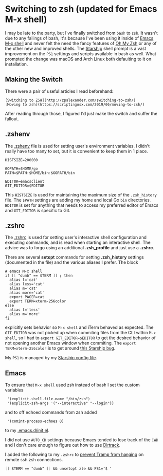 # Switching to zsh (updated for Emacs M-x shell)

I may be late to the party, but I've finally switched from ``bash`` to ``zsh``. It wasn't due to any failings of bash, it's because I've been using it inside of [Emacs M-x shell](/2019/11/03/emacsconf) and never felt the need the fancy features of [Oh My Zsh](https://ohmyz.sh/) or any of the other new and improved shells. The [Starship](https://starship.rs/) shell prompt is a vast improvement on the ``PS1`` settings and scripts available in bash as well. What prompted the change was macOS and Arch Linux both defaulting to it on installation.

## Making the Switch

There were a pair of useful articles I read beforehand:

    [Switching to ZSH](http://zpalexander.com/switching-to-zsh/)
    [Moving to zsh](https://scriptingosx.com/2019/06/moving-to-zsh/)

After reading through those, I figured I'd just make the switch and suffer the fallout.

## .zshenv

The [.zshenv](https://github.com/mattray/home-directory/blob/main/.zshenv) file is used for setting user's environment variables. I didn't really have too many to set, but it is convenient to keep them in 1 place.

```
HISTSIZE=200000

GOPATH=$HOME/go
PATH=$PATH:$HOME/bin:$GOPATH/bin

EDITOR=emacsclient
GIT_EDITOR=$EDITOR
```

This ``HISTSIZE`` is used for maintaining the maximum size of the ``.zsh_history`` file. The ``$PATH`` settings are adding my home and local Go ``bin`` directories. ``EDITOR`` is set for anything that needs to access my preferred editor of Emacs and ``GIT_EDITOR`` is specific to Git.

## .zshrc

The [.zshrc](https://github.com/mattray/home-directory/blob/main/.zshrc) is used for setting user's interactive shell configuration and executing commands, and is read when starting an interactive shell. The advice was to forgo using an additional **.zsh_profile** and just use a **.zshrc**.

There are several **setopt** commands for setting **.zsh_history** settings (documented in the file) and the various aliases I prefer. The block
``` shell
# emacs M-x shell
if [[ "dumb" == $TERM ]] ; then
  alias l='cat'
  alias less='cat'
  alias m='cat'
  alias more='cat'
  export PAGER=cat
  export TERM=xterm-256color
else
  alias l='less'
  alias m='more'
fi
```

explicitly sets behavior so ``M-x shell`` and iTerm behaved as expected. The ``GIT_EDITOR`` was not picked up when commiting files from the CLI within ``M-x shell``, so I had to ``export GIT_EDITOR=$EDITOR`` to get the desired behavior of not opening another Emacs window when commiting. The ``export TERM=xterm-256color`` is to get around [this Starship bug](https://github.com/starship/starship/issues/1588).

My ``PS1`` is managed by my [Starship config file](https://github.com/mattray/home-directory/blob/main/.config/starship.toml).

## Emacs

To ensure that ``M-x shell`` used zsh instead of bash I set the custom variables
```
 '(explicit-shell-file-name "/bin/zsh")
 '(explicit-zsh-args '("--interactive" "--login"))
```
and to off echoed commands from zsh added
```
 '(comint-process-echoes 0)
 ```
to my [.emacs.d/init.el](https://github.com/mattray/home-directory/blob/main/.emacs.d/init.el).

I did not use ``AUTO_CD`` settings because Emacs tended to lose track of the ``CWD`` and I don't care enough to figure out how to use [Dirtrack](https://www.emacswiki.org/emacs/ShellDirtrackByPrompt).

I added the following to my ``.zshrc`` to [prevent Tramp from hanging](https://www.emacswiki.org/emacs/TrampMode#h5o-9) on remote ssh zsh connections.
```
[[ $TERM == "dumb" ]] && unsetopt zle && PS1='$ '
```
